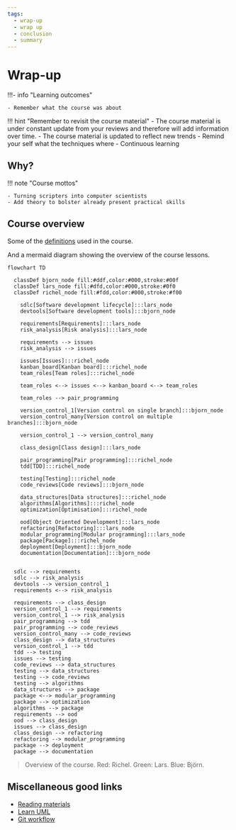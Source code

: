 ```yaml
---
tags:
  - wrap-up
  - wrap up
  - conclusion
  - summary
---
```


# Wrap-up

!!!- info "Learning outcomes"

    - Remember what the course was about

!!! hint "Remember to revisit the course material"
    - The course material is under constant update from your reviews
    and therefore will add information over time.
    - The course material is updated to reflect new trends
    - Remind your self what the techniques where
    - Continuous learning

## Why?

!!! note "Course mottos"

    - Turning scripters into computer scientists
    - Add theory to bolster already present practical skills

## Course overview

Some of the [definitions](https://uppmax.github.io/programming_formalisms/misc/definitions/) used in the course.

And a mermaid diagram showing the overview of the course lessons.

```mermaid
flowchart TD

  classDef bjorn_node fill:#ddf,color:#000,stroke:#00f
  classDef lars_node fill:#dfd,color:#000,stroke:#0f0
  classDef richel_node fill:#fdd,color:#000,stroke:#f00

    sdlc[Software development lifecycle]:::lars_node
    devtools[Software development tools]:::bjorn_node

    requirements[Requirements]:::lars_node
    risk_analysis[Risk analysis]:::lars_node

    requirements --> issues
    risk_analysis --> issues

    issues[Issues]:::richel_node
    kanban_board[Kanban board]:::richel_node
    team_roles[Team roles]:::richel_node

    team_roles <--> issues <--> kanban_board <--> team_roles

    team_roles --> pair_programming

    version_control_1[Version control on single branch]:::bjorn_node
    version_control_many[Version control on multiple branches]:::bjorn_node

    version_control_1 --> version_control_many

    class_design[Class design]:::lars_node

    pair_programming[Pair programming]:::richel_node
    tdd[TDD]:::richel_node

    testing[Testing]:::richel_node
    code_reviews[Code reviews]:::bjorn_node

    data_structures[Data structures]:::richel_node
    algorithms[Algorithms]:::richel_node
    optimization[Optimisation]:::richel_node

    ood[Object Oriented Development]:::lars_node
    refactoring[Refactoring]:::lars_node
    modular_programming[Modular programming]:::lars_node
    package[Package]:::richel_node
    deployment[Deployment]:::bjorn_node
    documentation[Documentation]:::bjorn_node


  sdlc --> requirements
  sdlc --> risk_analysis
  devtools --> version_control_1
  requirements <--> risk_analysis

  requirements --> class_design
  version_control_1 --> requirements
  version_control_1 --> risk_analysis
  pair_programming --> tdd
  pair_programming --> code_reviews
  version_control_many --> code_reviews
  class_design --> data_structures
  version_control_1 --> tdd
  tdd --> testing
  issues --> testing
  code_reviews --> data_structures
  testing --> data_structures
  testing --> code_reviews
  testing --> algorithms
  data_structures --> package
  package <--> modular_programming
  package --> optimization
  algorithms --> package
  requirements --> ood
  ood --> class_design
  issues --> class_design
  class_design --> refactoring
  refactoring --> modular_programming
  package --> deployment
  package --> documentation
```

> Overview of the course.
> Red: Richel.
> Green: Lars.
> Blue: Björn.

## Miscellaneous good links

- [Reading materials](https://uppmax.github.io/programming_formalisms/reading/)
- [Learn UML](https://uppmax.github.io/programming_formalisms/misc/uml_with_mermaid/)
- [Git workflow](https://uppmax.github.io/programming_formalisms/misc/git_workflow/)
